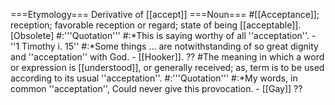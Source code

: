 ===Etymology===
Derivative of [[accept]]
===Noun=== 
#[[Acceptance]]; reception; favorable reception or regard; state of being [[acceptable]]. [Obsolete]
#:'''Quotation'''
#:*This is saying worthy of all ''acceptation''. - ''1 Timothy i. 15'' 
#:*Some things ... are notwithstanding of so great dignity and ''acceptation'' with God. - [[Hooker]]. ??
#The meaning in which a word or expression is [[understood]], or generally received; as, term is to be used according to its usual ''acceptation''.
#:'''Quotation'''
#:*My words, in common ''acceptation'', Could never give this provocation. - [[Gay]] ??